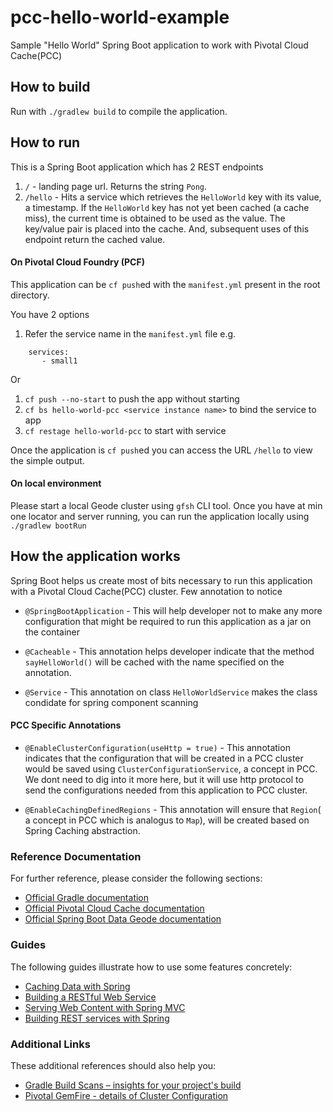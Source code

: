 # pcc-hello-world-example
Sample "Hello World" Spring Boot application to work with Pivotal Cloud Cache(PCC)


## How to build

Run with `./gradlew build` to compile the application.

## How to run

This is a Spring Boot application which has 2 REST endpoints

1. `/` - landing page url. Returns the string `Pong`.
2. `/hello` - Hits a service which retrieves the `HelloWorld` key with
its value, a timestamp. If the `HelloWorld` key has not yet been cached
(a cache miss),
the current time is obtained to be used as the value.
The key/value pair is placed into the cache.
And, subsequent uses of this endpoint return the cached value.

#### On Pivotal Cloud Foundry (PCF)
This application can be `cf push`ed with the `manifest.yml` present in the root directory.

You have 2 options

1. Refer the service name in the `manifest.yml` file
e.g.

```
    services:
       - small1
```

Or

1. `cf push --no-start` to push the app without starting
2. `cf bs hello-world-pcc <service instance name>` to bind the service to app
3. `cf restage hello-world-pcc` to start with service

Once the application is `cf push`ed you can access the URL `/hello` to view the simple output.

#### On local environment
Please start a local Geode cluster using `gfsh` CLI tool. Once you have at min one locator and 
server running, you can run the application locally using `./gradlew bootRun`  



## How the application works

Spring Boot helps us create most of bits necessary to run this application with a 
Pivotal Cloud Cache(PCC) cluster.
Few annotation to notice

- `@SpringBootApplication` - This will help developer not to make any more configuration that 
might be required to run this application as a jar on the container

- `@Cacheable` - This annotation helps developer indicate that the method `sayHelloWorld()` 
will be cached with the name specified on the annotation.

- `@Service` - This annotation on class `HelloWorldService` makes the class condidate for spring 
component scanning

#### PCC Specific Annotations 

- `@EnableClusterConfiguration(useHttp = true)` - This annotation indicates that the configuration 
that will be created in a PCC cluster would be saved using `ClusterConfigurationService`, a concept 
in PCC. We dont need to dig into it more here, but it will use http protocol to send the 
configurations needed from this application to PCC cluster.

- `@EnableCachingDefinedRegions` - This annotation will ensure that `Region`( a concept in PCC which 
is analogus to `Map`), will be created based on Spring Caching abstraction.
 
  
### Reference Documentation
For further reference, please consider the following sections:

* [Official Gradle documentation](https://docs.gradle.org)
* [Official Pivotal Cloud Cache documentation](https://docs.pivotal.io/p-cloud-cache/1-7/app-development.html)
* [Official Spring Boot Data Geode documentation](https://docs.spring.io/autorepo/docs/spring-boot-data-geode-build/1.0.0.BUILD-SNAPSHOT/reference/htmlsingle/#geode-autoconfiguration-annotations-extension-caching)

### Guides
The following guides illustrate how to use some features concretely:

* [Caching Data with Spring](https://spring.io/guides/gs/caching/)
* [Building a RESTful Web Service](https://spring.io/guides/gs/rest-service/)
* [Serving Web Content with Spring MVC](https://spring.io/guides/gs/serving-web-content/)
* [Building REST services with Spring](https://spring.io/guides/tutorials/bookmarks/)

### Additional Links
These additional references should also help you:

* [Gradle Build Scans – insights for your project's build](https://scans.gradle.com#gradle)
* [Pivotal GemFire - details of Cluster Configuration](http://gemfire.docs.pivotal.io/98/geode/configuring/cluster_config/gfsh_persist.html)

